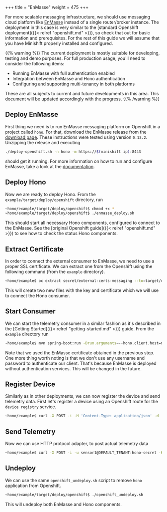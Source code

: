 +++
title = "EnMasse"
weight = 475
+++

For more scalable messaging infrastructure, we should use messaging cloud platform like [EnMasse](http://enmasse.io/) instead of a single router/broker instance. The deployment in this case is very similar to the [standard Openshift deployment]({{< relref "openshift.md" >}}), so check that out for basic information and prerequisites. For the rest of this guide we will assume that you have Minishift properly installed and configured.
<!--more-->

{{% warning %}}
The current deployment is mostly suitable for developing, testing and demo purposes. For full production usage, you'll need to consider the following items:

* Running EnMasse with full authentication enabled
* Integration between EnMasse and Hono authentication
* Configuring and supporting multi-tenancy in both platforms

These are all subjects to current and future developments in this area. This document will be updated accordingly with the progress. 
{{% /warning %}}

## Deploy EnMasse

First thing we need is to run EnMasse messaging platform on Openshift in a project called `hono`. For that, download the EnMasse release from the [download page](https://github.com/EnMasseProject/enmasse/releases). These instructions were tested using version `0.13.2`. Unzipping the release and executing

~~~sh
./deploy-openshift.sh -n hono -m https://$(minishift ip):8443
~~~

should get it running. For more information on how to run and configure EnMasse, take a look at the [documentation](http://enmasse.io/documentation/).

## Deploy Hono

Now we are ready to deploy Hono. From the `example/target/deploy/openshift` directory, run 

~~~sh
~hono/example/target/deploy/openshift$ chmod +x *
~hono/example/target/deploy/openshift$ ./enmasse_deploy.sh
~~~

This should start all necessary Hono components, configured to connect to the EnMasse. See the [original Openshift guide]({{< relref "openshift.md" >}}) to see how to check the status Hono components.

## Extract Certificate

In order to connect the external consumer to EnMasse, we need to use a proper SSL certificate. We can extract one from the Openshift using the following command (from the `example` directory).

~~~sh
~hono/example$ oc extract secret/external-certs-messaging --to=target/config/hono-demo-certs-jar/ -n hono
~~~

This will create two new files with the key and certificate which we will use to connect the Hono consumer.

## Start Consumer

We can start the telemetry consumer in a similar fashion as it's described in the [Getting Started]({{< relref "getting-started.md" >}}) guide. From the `example` directory run

~~~sh
~hono/example$ mvn spring-boot:run -Drun.arguments=--hono.client.host=messaging-hono.$(minishift ip).nip.io,--hono.client.port=443,--hono.client.trustStorePath=target/config/hono-demo-certs-jar/server-cert.pem
~~~

Note that we used the EnMasse certificate obtained in the previous step. One more thing worth noting is that we don't use any username and password to authenticate our client. That's because EnMasse is deployed without authentication services. This will be changed in the future.

## Register Device

Similarly as in other deployments, we can now register the device and send telemetry data. First let's register a device using an Openshift route for the `device registry` service.

~~~sh
~hono/example$ curl -X POST -i -H 'Content-Type: application/json' -d '{"device-id": "4711"}' http://hono-service-device-registry-http-hono.$(minishift ip).nip.io/registration/DEFAULT_TENANT
~~~

## Send Telemetry

Now we can use HTTP protocol adapter, to post actual telemetry data

~~~sh
~hono/example$ curl -X POST -i -u sensor1@DEFAULT_TENANT:hono-secret -H 'Content-Type: application/json' --data-binary '{"temp": 5}' http://hono-adapter-rest-vertx-hono.$(minishift ip).nip.io/telemetry
~~~

## Undeploy

We can use the same `openshift_undeploy.sh` script to remove `hono` application from Openshift.

~~~sh
~hono/example/target/deploy/openshift$ ./openshift_undeploy.sh
~~~

This will undeploy both EnMasse and Hono components.

